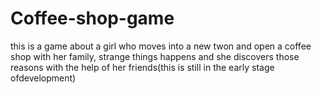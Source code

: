 # Coffee-shop-game
this is a game about a girl who moves into a new twon and open a coffee shop with her family, strange things happens and she discovers those reasons with the help of her friends(this is still in the early stage ofdevelopment)
